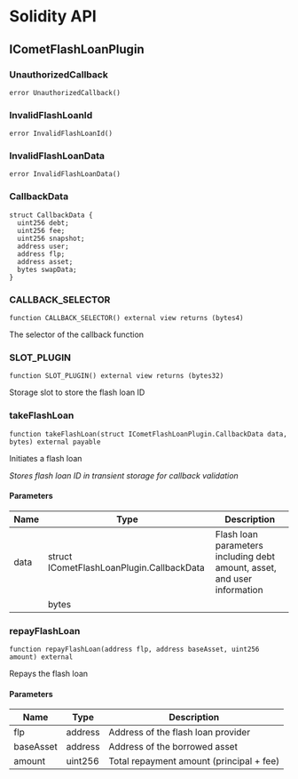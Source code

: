 # Solidity API

## ICometFlashLoanPlugin

### UnauthorizedCallback

```solidity
error UnauthorizedCallback()
```

### InvalidFlashLoanId

```solidity
error InvalidFlashLoanId()
```

### InvalidFlashLoanData

```solidity
error InvalidFlashLoanData()
```

### CallbackData

```solidity
struct CallbackData {
  uint256 debt;
  uint256 fee;
  uint256 snapshot;
  address user;
  address flp;
  address asset;
  bytes swapData;
}
```

### CALLBACK_SELECTOR

```solidity
function CALLBACK_SELECTOR() external view returns (bytes4)
```

The selector of the callback function

### SLOT_PLUGIN

```solidity
function SLOT_PLUGIN() external view returns (bytes32)
```

Storage slot to store the flash loan ID

### takeFlashLoan

```solidity
function takeFlashLoan(struct ICometFlashLoanPlugin.CallbackData data, bytes) external payable
```

Initiates a flash loan

_Stores flash loan ID in transient storage for callback validation_

#### Parameters

| Name | Type | Description |
| ---- | ---- | ----------- |
| data | struct ICometFlashLoanPlugin.CallbackData | Flash loan parameters including debt amount, asset, and user information |
|  | bytes |  |

### repayFlashLoan

```solidity
function repayFlashLoan(address flp, address baseAsset, uint256 amount) external
```

Repays the flash loan

#### Parameters

| Name | Type | Description |
| ---- | ---- | ----------- |
| flp | address | Address of the flash loan provider |
| baseAsset | address | Address of the borrowed asset |
| amount | uint256 | Total repayment amount (principal + fee) |

